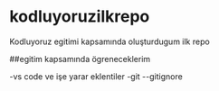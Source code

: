 # kodluyoruzilkrepo
Kodluyoruz egitimi kapsamında oluşturdugum ilk repo


  ##egitim kapsamında ögreneceklerim

  -vs code ve işe yarar eklentiler
  -git
    --gitignore